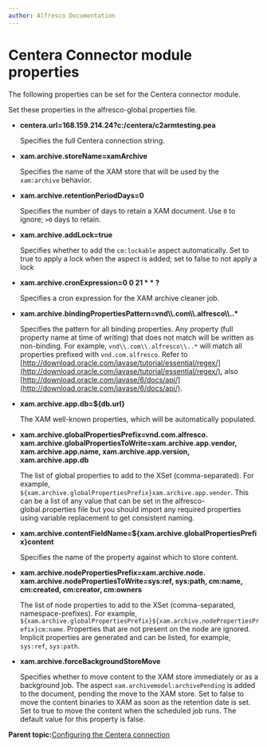 ```yaml
---
author: Alfresco Documentation
---
```


# Centera Connector module properties

The following properties can be set for the Centera connector module.

Set these properties in the alfresco-global.properties file.

-   **centera.url=168.159.214.24?c:/centera/c2armtesting.pea**

    Specifies the full Centera connection string.

-   **xam.archive.storeName=xamArchive**

    Specifies the name of the XAM store that will be used by the `xam:archive` behavior.

-   **xam.archive.retentionPeriodDays=0**

    Specifies the number of days to retain a XAM document. Use `0` to ignore; `>0` days to retain.

-   **xam.archive.addLock=true**

    Specifies whether to add the `cm:lockable` aspect automatically. Set to true to apply a lock when the aspect is added; set to false to not apply a lock

-   **xam.archive.cronExpression=0 0 21 \* \* ?**

    Specifies a cron expression for the XAM archive cleaner job.

-   **xam.archive.bindingPropertiesPattern=vnd\\\\.com\\\\.alfresco\\\\..\***

    Specifies the pattern for all binding properties. Any property \(full property name at time of writing\) that does not match will be written as non-binding. For example, `vnd\\.com\\.alfresco\\..*` will match all properties prefixed with `vnd.com.alfresco`. Refer to [http://download.oracle.com/javase/tutorial/essential/regex/](http://download.oracle.com/javase/tutorial/essential/regex/), also [http://download.oracle.com/javase/6/docs/api/](http://download.oracle.com/javase/6/docs/api/).

-   **xam.archive.app.db=$\{db.url\}**

    The XAM well-known properties, which will be automatically populated.

-   **xam.archive.globalPropertiesPrefix=vnd.com.alfresco. xam.archive.globalPropertiesToWrite=xam.archive.app.vendor, xam.archive.app.name, xam.archive.app.version, xam.archive.app.db**

    The list of global properties to add to the XSet \(comma-separated\). For example, `${xam.archive.globalPropertiesPrefix}xam.archive.app.vendor`. This can be a list of any value that can be set in the alfresco-global.properties file but you should import any required properties using variable replacement to get consistent naming.

-   **xam.archive.contentFieldName=$\{xam.archive.globalPropertiesPrefix\}content**

    Specifies the name of the property against which to store content.

-   **xam.archive.nodePropertiesPrefix=xam.archive.node. xam.archive.nodePropertiesToWrite=sys:ref, sys:path, cm:name, cm:created, cm:creator, cm:owners**

    The list of node properties to add to the XSet \(comma-separated, namespace-prefixes\). For example, `${xam.archive.globalPropertiesPrefix}${xam.archive.nodePropertiesPrefix}cm:name`. Properties that are not present on the node are ignored. Implicit properties are generated and can be listed, for example, `sys:ref`, `sys:path`.

-   **xam.archive.forceBackgroundStoreMove**

    Specifies whether to move content to the XAM store immediately or as a background job. The aspect `xam.archivemodel:archivePending` is added to the document, pending the move to the XAM store. Set to false to move the content binaries to XAM as soon as the retention date is set. Set to true to move the content when the scheduled job runs. The default value for this property is false.


**Parent topic:**[Configuring the Centera connection](../tasks/centera-connection-config.md)

